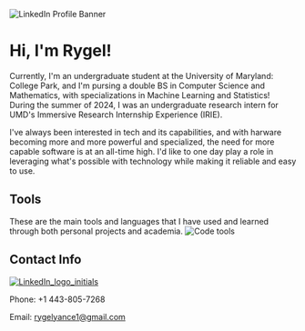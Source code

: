 ![LinkedIn Profile Banner](https://github.com/user-attachments/assets/90f5a4e7-42db-4986-ae25-a7a3fdd63273)

# Hi, I'm Rygel!

Currently, I'm an undergraduate student at the University of Maryland: College Park, and I'm pursing a double BS in Computer Science and Mathematics, with specializations in Machine Learning and Statistics! During the summer of 2024, I was an undergraduate research intern for UMD's Immersive Research Internship Experience (IRIE).

I've always been interested in tech and its capabilities, and with harware becoming more and more powerful and specialized, the need for more capable software is at an all-time high. I'd like to one day play a role in leveraging what's possible with technology while making it reliable and easy to use.

## Tools
These are the main tools and languages that I have used and learned through both personal projects and academia.
![Code tools](https://github.com/user-attachments/assets/3e140b49-a22c-4748-a785-b176a5a4a89c)

## Contact Info
[![LinkedIn_logo_initials](https://github.com/user-attachments/assets/d2966e7c-261f-4937-b1aa-f7d18636835e)](https://www.linkedin.com/in/rygel-tristen-yance/)

Phone: +1 443-805-7268

Email: rygelyance1@gmail.com


<!--
**rygelyance/rygelyance** is a ✨ _special_ ✨ repository because its `README.md` (this file) appears on your GitHub profile.

Here are some ideas to get you started:

- 🔭 I’m currently working on ...
- 🌱 I’m currently learning ...
- 👯 I’m looking to collaborate on ...
- 🤔 I’m looking for help with ...
- 💬 Ask me about ...
- 📫 How to reach me: ...
- 😄 Pronouns: ...
- ⚡ Fun fact: ...
-->
